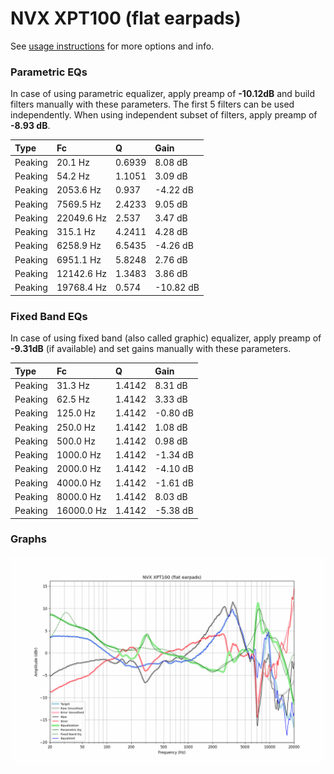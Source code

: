 # NVX XPT100 (flat earpads)
See [usage instructions](https://github.com/jaakkopasanen/AutoEq#usage) for more options and info.

### Parametric EQs
In case of using parametric equalizer, apply preamp of **-10.12dB** and build filters manually
with these parameters. The first 5 filters can be used independently.
When using independent subset of filters, apply preamp of **-8.93 dB**.

| Type    | Fc         |      Q | Gain      |
|:--------|:-----------|:-------|:----------|
| Peaking | 20.1 Hz    | 0.6939 | 8.08 dB   |
| Peaking | 54.2 Hz    | 1.1051 | 3.09 dB   |
| Peaking | 2053.6 Hz  | 0.937  | -4.22 dB  |
| Peaking | 7569.5 Hz  | 2.4233 | 9.05 dB   |
| Peaking | 22049.6 Hz | 2.537  | 3.47 dB   |
| Peaking | 315.1 Hz   | 4.2411 | 4.28 dB   |
| Peaking | 6258.9 Hz  | 6.5435 | -4.26 dB  |
| Peaking | 6951.1 Hz  | 5.8248 | 2.76 dB   |
| Peaking | 12142.6 Hz | 1.3483 | 3.86 dB   |
| Peaking | 19768.4 Hz | 0.574  | -10.82 dB |

### Fixed Band EQs
In case of using fixed band (also called graphic) equalizer, apply preamp of **-9.31dB**
(if available) and set gains manually with these parameters.

| Type    | Fc         |      Q | Gain     |
|:--------|:-----------|:-------|:---------|
| Peaking | 31.3 Hz    | 1.4142 | 8.31 dB  |
| Peaking | 62.5 Hz    | 1.4142 | 3.33 dB  |
| Peaking | 125.0 Hz   | 1.4142 | -0.80 dB |
| Peaking | 250.0 Hz   | 1.4142 | 1.08 dB  |
| Peaking | 500.0 Hz   | 1.4142 | 0.98 dB  |
| Peaking | 1000.0 Hz  | 1.4142 | -1.34 dB |
| Peaking | 2000.0 Hz  | 1.4142 | -4.10 dB |
| Peaking | 4000.0 Hz  | 1.4142 | -1.61 dB |
| Peaking | 8000.0 Hz  | 1.4142 | 8.03 dB  |
| Peaking | 16000.0 Hz | 1.4142 | -5.38 dB |

### Graphs
![](./NVX%20XPT100%20(flat%20earpads).png)